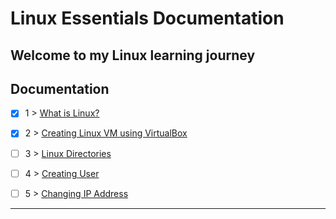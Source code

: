 # Linux Essentials Documentation

Welcome to my Linux learning journey
---

## Documentation

- [x] 1 > [ What is Linux? ](documentation/001.md)
- [x] 2 > [ Creating Linux VM using VirtualBox ](documentation/002.md)
- [ ] 3 > [ Linux Directories ](documentation/003.md)
- [ ] 4 > [ Creating User ](documentation/004.md)
- [ ] 5 > [ Changing IP Address ](documentation/005.md)


---


